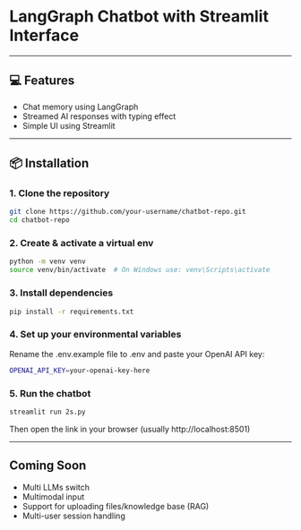 # LangGraph Chatbot with Streamlit Interface

---

## 💻 Features

- Chat memory using LangGraph
- Streamed AI responses with typing effect
- Simple UI using Streamlit

---

## 📦 Installation

### 1. Clone the repository

```bash
git clone https://github.com/your-username/chatbot-repo.git
cd chatbot-repo
```

### 2. Create & activate a virtual env
```bash
python -m venv venv
source venv/bin/activate  # On Windows use: venv\Scripts\activate
```

### 3. Install dependencies
```bash
pip install -r requirements.txt
```

### 4. Set up your environmental variables
Rename the .env.example file to .env and paste your OpenAI API key:
```bash
OPENAI_API_KEY=your-openai-key-here
```

### 5. Run the chatbot
```bash
streamlit run 2s.py
```
Then open the link in your browser (usually http://localhost:8501)


---

## Coming Soon
- Multi LLMs switch
- Multimodal input
- Support for uploading files/knowledge base (RAG)
- Multi-user session handling


